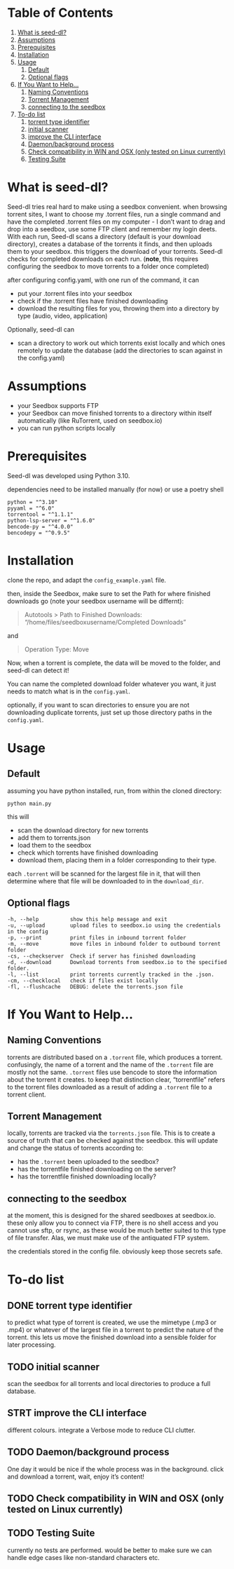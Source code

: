 
# Table of Contents

1.  [What is seed-dl?](#orga8ad966)
2.  [Assumptions](#orga8857f2)
3.  [Prerequisites](#org1c30946)
4.  [Installation](#org80ee3d9)
5.  [Usage](#orgf54b561)
    1.  [Default](#org92e305f)
    2.  [Optional flags](#org9cc1675)
6.  [If You Want to Help&#x2026;](#org2cecf2a)
    1.  [Naming Conventions](#orgb794a02)
    2.  [Torrent Management](#orgfe76b42)
    3.  [connecting to the seedbox](#org28e06bd)
7.  [To-do list](#org187e1d6)
    1.  [torrent type identifier](#org50556cd)
    2.  [initial scanner](#orgefb0d3e)
    3.  [improve the CLI interface](#org04b76a9)
    4.  [Daemon/background process](#orgf08f7bf)
    5.  [Check compatibility in WIN and OSX (only tested on Linux currently)](#orgb9be28a)
    6.  [Testing Suite](#org516e934)



<a id="orga8ad966"></a>

# What is seed-dl?

Seed-dl tries real hard to make using a seedbox convenient. when browsing
torrent sites, I want to choose my .torrent files, run a single command and have
the completed .torrent files on my computer - I don&rsquo;t want to drag and drop into
a seedbox, use some FTP client and remember my login deets. With each run, Seed-dl scans a directory
(default is your download directory), creates a database of the torrents it
finds, and then uploads them to your seedbox. this triggers the download of your
torrents. Seed-dl checks for completed downloads on each run. (**note**, this
requires configuring the seedbox to move torrents to a folder once completed)

after configuring config.yaml, with one run of the command, it can

-   put your .torrent files into your seedbox
-   check if the .torrent files have finished downloading
-   download the resulting files for you, throwing them into a directory by type
    (audio, video, application)

Optionally, seed-dl can

-   scan a directory to work out which torrents exist locally and which ones remotely
    to update the database (add the directories to scan against in the
    config.yaml)


<a id="orga8857f2"></a>

# Assumptions

-   your Seedbox supports FTP
-   your Seedbox can move finished torrents to a directory within itself
    automatically (like RuTorrent, used on seedbox.io)
-   you can run python scripts locally


<a id="org1c30946"></a>

# Prerequisites

Seed-dl was developed using Python 3.10.

dependencies need to be installed manually (for now) or use a poetry shell

    python = "^3.10"
    pyyaml = "^6.0"
    torrentool = "^1.1.1"
    python-lsp-server = "^1.6.0"
    bencode-py = "^4.0.0"
    bencodepy = "^0.9.5"


<a id="org80ee3d9"></a>

# Installation

clone the repo, and adapt the `config_example.yaml` file.

then, inside the Seedbox, make sure to set the Path for where finished
downloads go (note your seedbox username will be differnt):

> Autotools > Path to Finished Downloads: &ldquo;/home/files/seedboxusername/Completed
> Downloads&rdquo;

and

> Operation Type: Move

Now, when a torrent is complete, the data will be moved to the folder, and
seed-dl can detect it!

You can name the completed download folder whatever you want, it just needs to
match what is in the `config.yaml`.

optionally, if you want to scan directories to ensure you are not downloading duplicate
torrents, just set up those directory paths in the `config.yaml`.


<a id="orgf54b561"></a>

# Usage


<a id="org92e305f"></a>

## Default

assuming you have python installed, run, from within the cloned directory:

    python main.py

this will

-   scan the download directory for new torrents
-   add them to torrents.json
-   load them to the seedbox
-   check which torrents have finished downloading
-   download them, placing them in a folder corresponding to their type.

each `.torrent` will be scanned for the largest file in it, that will then
determine where that file will be downloaded to in the `download_dir`.


<a id="org9cc1675"></a>

## Optional flags

    -h, --help          show this help message and exit
    -u, --upload        upload files to seedbox.io using the credentials in the config
    -p, --print         print files in inbound torrent folder
    -m, --move          move files in inbound folder to outbound torrent folder
    -cs, --checkserver  Check if server has finished downloading
    -d, --download      Download torrents from seedbox.io to the specified folder.
    -l, --list          print torrents currently tracked in the .json.
    -cm, --checklocal   check if files exist locally
    -fl, --flushcache   DEBUG: delete the torrents.json file


<a id="org2cecf2a"></a>

# If You Want to Help&#x2026;


<a id="orgb794a02"></a>

## Naming Conventions

torrents are distributed based on a `.torrent` file, which produces a torrent.
confusingly, the name of a torrent and the name of the `.torrent` file are mostly
not the same. `.torrent` files use bencode to store the information about the
torrent it creates. to keep that distinction clear, &ldquo;torrentfile&rdquo; refers to the
torrent files downloaded as a result of adding a `.torrent` file to a torrent client.


<a id="orgfe76b42"></a>

## Torrent Management

locally, torrents are tracked via the `torrents.json` file. This is to create a
source of truth that can be checked against the seedbox. this will update and
change the status of torrents according to:

-   has the `.torrent` been uploaded to the seedbox?
-   has the torrentfile finished downloading on the server?
-   has the torrentfile finished downloading locally?


<a id="org28e06bd"></a>

## connecting to the seedbox

at the moment, this is designed for the shared seedboxes at seedbox.io. these
only allow you to connect via FTP, there is no shell access and you cannot use
sftp, or rsync, as these would be much better suited to this type of file
transfer. Alas, we must make use of the antiquated FTP system.

the credentials stored in the config file. obviously keep those secrets safe.


<a id="org187e1d6"></a>

# To-do list


<a id="org50556cd"></a>

## DONE torrent type identifier

to predict what type of torrent is created, we use the mimetype (.mp3 or .mp4)
or whatever of the largest file in a torrent to predict the nature of the
torrent. this lets us move the finished download into a sensible folder for
later processing.


<a id="orgefb0d3e"></a>

## TODO initial scanner

scan the seedbox for all torrents and local directories to produce a full
database.


<a id="org04b76a9"></a>

## STRT improve the CLI interface

different colours. integrate a Verbose mode
to reduce CLI clutter.


<a id="orgf08f7bf"></a>

## TODO Daemon/background process

One day it would be nice if the whole process was in the background. click and
download a torrent, wait, enjoy it&rsquo;s content!


<a id="orgb9be28a"></a>

## TODO Check compatibility in WIN and OSX (only tested on Linux currently)


<a id="org516e934"></a>

## TODO Testing Suite

currently no tests are performed. would be better to make sure we can handle
edge cases like non-standard characters etc.

